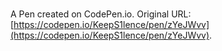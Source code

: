 # 

A Pen created on CodePen.io. Original URL: [https://codepen.io/KeepS1lence/pen/zYeJWvv](https://codepen.io/KeepS1lence/pen/zYeJWvv).


